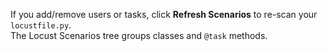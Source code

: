 If you add/remove users or tasks, click **Refresh Scenarios** to re-scan your `locustfile.py`.  
The Locust Scenarios tree groups classes and `@task` methods.

